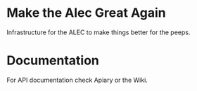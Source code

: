 # Make the Alec Great Again
Infrastructure for the ALEC to make things better for the peeps.

# Documentation
For API documentation check Apiary or the Wiki.
